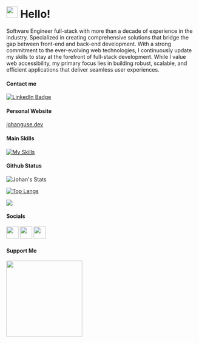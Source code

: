 <h1><img src="https://emojis.slackmojis.com/emojis/images/1588262851/8816/meow_bread_appear.gif?1588262851" width="30"/> Hello! </h1>
<p>Software Engineer full-stack with more than a decade of experience in the industry. Specialized in creating comprehensive solutions that bridge the gap between front-end and back-end development. With a strong commitment to the ever-evolving web technologies, I continuously update my skills to stay at the forefront of full-stack development. While I value web accessibility, my primary focus lies in building robust, scalable, and efficient applications that deliver seamless user experiences.</p>

<h4>Contact me</h4>
<p><a href="https://www.linkedin.com/in/johanguse/"><img src="https://img.shields.io/badge/-@johanguse-0077B5?style=flat-square&amp;labelColor=0077B5&amp;logo=LinkedIn&amp;link=https://www.linkedin.com/in/johanguse/" alt="LinkedIn Badge"></a></p>

<h4>Personal Website</h4>
<a href="http://johanguse.dev/">johanguse.dev</a>

<h4>Main Skills</h4>

[![My Skills](https://skillicons.dev/icons?i=js,html,css,git,bootstrap,sass,styledcomponents,tailwind,vite,ts,react,nextjs,astro,wordpress,nodejs,nestjs,graphql,ps,figma,svg,md,vscode,flutter,swift,jquery,mysql,postgres,mongodb,firebase,vercel,aws,supabase,php,laravel,nginx,docker,cloudflare&perline=8)](https://skillicons.dev)


<h4>Github Status</h4>
<img src="https://github-readme-stats.vercel.app/api?username=johanguse&show_icons=true&include_all_commits=true&theme=dark" alt="Johan's Stats" />

[![Top Langs](https://github-readme-stats.vercel.app/api/top-langs/?username=johanguse&langs_count=10&layout=compact&theme=dark)](https://github.com/Olanetsoft)

![](http://estruyf-github.azurewebsites.net/api/VisitorHit?user=johanguse&repo=johanguse&countColorcountColor)

<h4>Socials</h4>
<p align="left"> <a href="https://www.github.com/johanguse" target="_blank" rel="noreferrer"><img src="https://raw.githubusercontent.com/danielcranney/readme-generator/main/public/icons/socials/github.svg" width="32" height="32" /></a> <a href="https://www.linkedin.com/in/johanguse" target="_blank" rel="noreferrer"><img src="https://raw.githubusercontent.com/danielcranney/readme-generator/main/public/icons/socials/linkedin.svg" width="32" height="32" /></a> <a href="https://www.twitter.com/johanguse" target="_blank" rel="noreferrer"><img src="https://raw.githubusercontent.com/danielcranney/readme-generator/main/public/icons/socials/twitter.svg" width="32" height="32" /></a></p>


<h4>Support Me</h4>
<a href="https://www.buymeacoffee.com/johanguse"><img src="https://cdn.buymeacoffee.com/buttons/v2/default-yellow.png" width="200" /></a>

